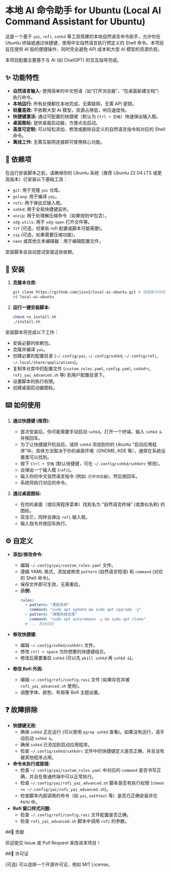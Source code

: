 # 本地 AI 命令助手 for Ubuntu (Local AI Command Assistant for Ubuntu)

这是一个基于 `yai`, `rofi`, `sxhkd` 等工具搭建的本地自然语言命令助手，允许你在 Ubuntu 终端或通过快捷键，使用中文自然语言执行预定义的 Shell 命令。本项目旨在提供 AI 般的便捷操作，同时完全避免 API 成本和大型 AI 模型的资源负担。

本项目配置主要基于与 AI (如 ChatGPT) 的交互指导完成。

## ✨ 功能特性

*   **自然语言输入:** 使用简单的中文短语（如“打开浏览器”，“在桌面新建文档”）执行命令。
*   **本地运行:** 所有处理都在本地完成，无需联网，无需 API 密钥。
*   **轻量高效:** 不依赖大型 AI 模型，资源占用低，响应速度快。
*   **快捷键激活:** 通过可配置的快捷键（默认为 `Ctrl + 空格`）快速弹出输入框。
*   **桌面图标:** 提供桌面启动器，方便点击启动。
*   **高度可定制:** 可以轻松添加、修改或删除自定义的自然语言指令和对应的 Shell 命令。
*   **离线工作:** 无需互联网连接即可使用核心功能。

## 🔧 依赖项

在运行安装脚本之前，请确保你的 Ubuntu 系统（推荐 Ubuntu 22.04 LTS 或更高版本）已安装以下基础工具：

*   `git`: 用于克隆 `yai` 仓库。
*   `golang`: 用于编译 `yai`。
*   `rofi`: 用于弹出式输入框。
*   `sxhkd`: 用于全局快捷键监听。
*   `unzip`: 用于处理解压缩命令（如果规则中包含）。
*   `xdg-utils`: 用于 `xdg-open` 打开文件等。
*   `fzf` (可选，但某些 rofi 配置或脚本可能需要)。
*   `zip` (可选，如果需要压缩功能)。
*   `nano` 或其他文本编辑器：用于编辑配置文件。

安装脚本会自动尝试安装这些依赖。

## 🚀 安装

1.  **克隆本仓库:**
    ```bash
    git clone https://github.com/jinv2/local-ai-ubuntu.git # 请替换为你的实际仓库地址
    cd local-ai-ubuntu
    ```

2.  **运行一键安装脚本:**
    ```bash
    chmod +x install.sh
    ./install.sh
    ```

安装脚本将完成以下工作：
*   安装必要的依赖包。
*   克隆并编译 `yai`。
*   创建必要的配置目录 (`~/.config/yai`, `~/.config/sxhkd`, `~/.config/rofi`, `~/.local/share/applications`)。
*   复制本仓库中的配置文件 (`custom_rules.yaml`, `config.yaml`, `sxhkdrc`, `rofi_yai_advanced.sh` 等) 到用户配置目录下。
*   设置脚本的执行权限。
*   创建桌面启动器图标。

## ⌨️ 如何使用

1.  **通过快捷键 (推荐):**
    *   首次安装后，你可能需要手动启动 `sxhkd`。打开一个终端，输入 `sxhkd &` 并按回车。
    *   为了让快捷键开机自启，请将 `sxhkd` 添加到你的 Ubuntu “启动应用程序”中。具体方法取决于你的桌面环境（GNOME, KDE 等），通常在系统设置里可以找到。
    *   按下 `Ctrl + 空格` (默认快捷键，可在 `~/.config/sxhkd/sxhkdrc` 修改)。
    *   会弹出一个输入框 (`rofi`)。
    *   输入你的中文自然语言指令 (例如: `打开浏览器`)，然后按回车。
    *   系统将执行对应的命令。

2.  **通过桌面图标:**
    *   在你的桌面（或应用程序菜单）找到名为 “自然语言终端” (或类似名称) 的图标。
    *   双击它，同样会弹出 `rofi` 输入框。
    *   输入指令并按回车执行。

## ⚙️ 自定义

*   **添加/修改命令:**
    *   编辑 `~/.config/yai/custom_rules.yaml` 文件。
    *   遵循 YAML 格式，添加或修改 `pattern` (自然语言短语) 和 `command` (对应的 Shell 命令)。
    *   保存文件即可生效，无需重启。
    *   **示例:**
        ```yaml
        rules:
          - pattern: "更新系统"
            command: "sudo apt update && sudo apt upgrade -y"
          - pattern: "清理系统垃圾"
            command: "sudo apt autoremove -y && sudo apt clean"
          # ... 其他规则
        ```

*   **修改快捷键:**
    *   编辑 `~/.config/sxhkd/sxhkdrc` 文件。
    *   修改 `ctrl + space` 为你想要的快捷键组合。
    *   修改后需要重启 `sxhkd` (可以先 `pkill sxhkd` 再 `sxhkd &`)。

*   **修改 Rofi 外观:**
    *   编辑 `~/.config/rofi/config.rasi` 文件 (如果存在并被 `rofi_yai_advanced.sh` 使用)。
    *   调整字体、颜色、布局等 Rofi 主题设置。

## ❓ 故障排除

*   **快捷键无效:**
    *   确保 `sxhkd` 正在运行 (可以使用 `pgrep sxhkd` 查看)。如果没有运行，请手动启动 `sxhkd &`。
    *   确保 `sxhkd` 已添加到启动应用程序。
    *   检查 `~/.config/sxhkd/sxhkdrc` 文件中的快捷键定义是否正确，并且没有被其他程序占用。
*   **命令未执行或报错:**
    *   检查 `~/.config/yai/custom_rules.yaml` 中对应的 `command` 是否书写正确，并且在普通终端中可以正常执行。
    *   检查 `~/.config/yai/rofi_yai_advanced.sh` 脚本是否有执行权限 (`chmod +x ~/.config/yai/rofi_yai_advanced.sh`)。
    *   检查脚本内部调用的命令（如 `yai`, `oathtool` 等）是否已正确安装并在 `PATH` 中。
*   **Rofi 窗口样式问题:**
    *   检查 `~/.config/rofi/config.rasi` 文件配置是否正确。
    *   检查 `rofi_yai_advanced.sh` 脚本中调用 `rofi` 的参数。

##🤝 贡献

欢迎提交 Issue 或 Pull Request 来改进本项目！

##📄 许可证

(可选) 可以选择一个开源许可证，例如 MIT License。
